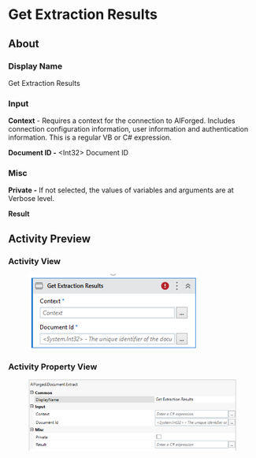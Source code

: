# Get Extraction Results

## About

### Display Name

Get Extraction Results

### Input

**Context** - Requires a context for the connection to AIForged. Includes connection configuration information, user information and authentication information. This is a regular VB or C# expression.

**Document ID -** \<Int32> Document ID

### Misc

**Private -** If not selected, the values of variables and arguments are at Verbose level.

**Result**

## Activity Preview

### Activity View

<figure><img src="../../../assets/image (97) (1).png" alt=""><figcaption></figcaption></figure>

### Activity Property View

<figure><img src="../../../assets/image (32) (1) (1) (1) (1).png" alt=""><figcaption></figcaption></figure>

